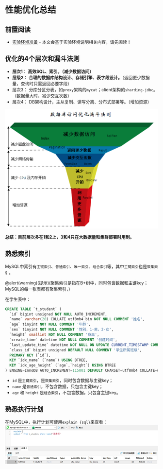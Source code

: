 # 性能优化总结
## 前置阅读
* [实验环境准备](#/advance/env-ready) - 本文会基于实验环境说明相关内容，请先阅读！

## 优化的4个层次和漏斗法则
* <green><b>层次1： 高效SQL、索引。（减少数据访问）</b></green>
* <green><b>层级2： 合理的数据库结构设计、存储引擎、表字段设计。</b></green>（返回更少数据量，查询时只需返回必要字段）
* 层次3： 分库分区分表，如`proxy`架构的`mycat`；client架构的`sharding-jdbc`。（数据量大时，减少交互次数）
* 层次4： DB架构设计，主从复制、读写分离、分布式部署等。（增加资源）

<img src="/static/opt/funnel-principle.png" style="width: 600px;" />

**总结：目前层次多在1和2上，3和4只在大数据量和集群部署时用到。**

## 熟悉索引
MySQL中索引有`主键索引`、`普通索引`、`唯一索引`、`组合索引`等，其中`主键索引`也是`聚集索引`。

@alert(warning)(提示)(聚集索引是指在B+树中，同时包含数据和主键key；MySQL的每一张表都有聚集索引，)

在学生表中：
``` sql
CREATE TABLE `t_student` (
  `id` bigint unsigned NOT NULL AUTO_INCREMENT,
  `name` varchar(20) COLLATE utf8mb4_bin NOT NULL COMMENT '姓名',
  `age` tinyint NOT NULL COMMENT '年龄',
  `sex` tinyint NOT NULL COMMENT '性别，1-男，2-女',
  `height` smallint NOT NULL COMMENT '身高',
  `create_time` datetime NOT NULL COMMENT '创建时间',
  `last_update_time` datetime NOT NULL ON UPDATE CURRENT_TIMESTAMP COMMENT '最近更新时间',
  `class_id` bigint unsigned DEFAULT NULL COMMENT '学生所属班级',
  PRIMARY KEY (`id`),
  KEY `idx_name` (`name`) USING BTREE,
  KEY `idx_age_height` (`age`,`height`) USING BTREE
) ENGINE=InnoDB AUTO_INCREMENT=115001 DEFAULT CHARSET=utf8mb4 COLLATE=utf8mb4_bin COMMENT='学生表';
```
* `id` 是`主键索引`，是`聚集索引`，同时包含数据与主键key； 
* `name` 是`普通索引`，不包含数据，只包含主键key；
* `age` 和 `height` 是`组合索引`，不包含数据，只包含主键key。

## 熟悉执行计划
在MySQL中，执行计划可使用`explain {sql}`来查看：
![](/static/opt/explain-result.png)

